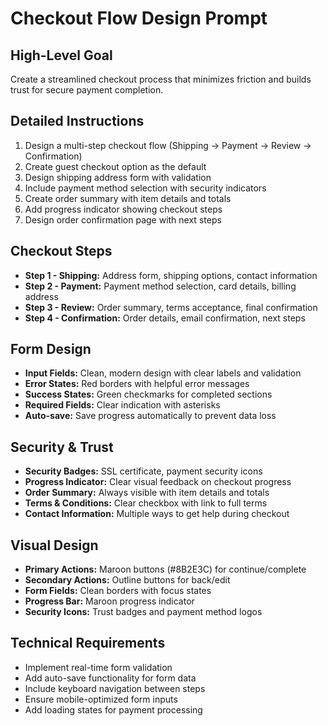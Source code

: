 # Checkout Flow Design Prompt

## High-Level Goal
Create a streamlined checkout process that minimizes friction and builds trust for secure payment completion.

## Detailed Instructions
1. Design a multi-step checkout flow (Shipping → Payment → Review → Confirmation)
2. Create guest checkout option as the default
3. Design shipping address form with validation
4. Include payment method selection with security indicators
5. Create order summary with item details and totals
6. Add progress indicator showing checkout steps
7. Design order confirmation page with next steps

## Checkout Steps
- **Step 1 - Shipping:** Address form, shipping options, contact information
- **Step 2 - Payment:** Payment method selection, card details, billing address
- **Step 3 - Review:** Order summary, terms acceptance, final confirmation
- **Step 4 - Confirmation:** Order details, email confirmation, next steps

## Form Design
- **Input Fields:** Clean, modern design with clear labels and validation
- **Error States:** Red borders with helpful error messages
- **Success States:** Green checkmarks for completed sections
- **Required Fields:** Clear indication with asterisks
- **Auto-save:** Save progress automatically to prevent data loss

## Security & Trust
- **Security Badges:** SSL certificate, payment security icons
- **Progress Indicator:** Clear visual feedback on checkout progress
- **Order Summary:** Always visible with item details and totals
- **Terms & Conditions:** Clear checkbox with link to full terms
- **Contact Information:** Multiple ways to get help during checkout

## Visual Design
- **Primary Actions:** Maroon buttons (#8B2E3C) for continue/complete
- **Secondary Actions:** Outline buttons for back/edit
- **Form Fields:** Clean borders with focus states
- **Progress Bar:** Maroon progress indicator
- **Security Icons:** Trust badges and payment method logos

## Technical Requirements
- Implement real-time form validation
- Add auto-save functionality for form data
- Include keyboard navigation between steps
- Ensure mobile-optimized form inputs
- Add loading states for payment processing
